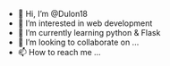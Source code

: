 - 👋 Hi, I’m @Dulon18
- 👀 I’m interested in web development
- 🌱 I’m currently learning python & Flask
- 💞️ I’m looking to collaborate on ...
- 📫 How to reach me ...

<!---
Dulon18/Dulon18 is a ✨ special ✨ repository because its `README.md` (this file) appears on your GitHub profile.
You can click the Preview link to take a look at your changes.
--->

